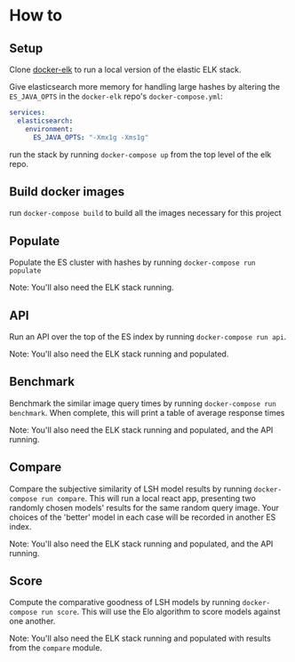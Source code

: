 # How to

## Setup

Clone [docker-elk](https://github.com/deviantony/docker-elk) to run a local version of the elastic ELK stack.

Give elasticsearch more memory for handling large hashes by altering the `ES_JAVA_OPTS` in the `docker-elk` repo's `docker-compose.yml`:

```yaml
services:
  elasticsearch:
    environment:
      ES_JAVA_OPTS: "-Xmx1g -Xms1g"
```

run the stack by running `docker-compose up` from the top level of the elk repo.

## Build docker images

run `docker-compose build` to build all the images necessary for this project

## Populate

Populate the ES cluster with hashes by running `docker-compose run populate`

Note: You'll also need the ELK stack running.

## API

Run an API over the top of the ES index by running `docker-compose run api`.

Note: You'll also need the ELK stack running and populated.

## Benchmark

Benchmark the similar image query times by running `docker-compose run benchmark`. When complete, this will print a table of average response times

Note: You'll also need the ELK stack running and populated, and the API running.

## Compare

Compare the subjective similarity of LSH model results by running `docker-compose run compare`. This will run a local react app, presenting two randomly chosen models' results for the same random query image. Your choices of the 'better' model in each case will be recorded in another ES index.

Note: You'll also need the ELK stack running and populated, and the API running.

## Score

Compute the comparative goodness of LSH models by running `docker-compose run score`. This will use the Elo algorithm to score models against one another.

Note: You'll also need the ELK stack running and populated with results from the `compare` module.
